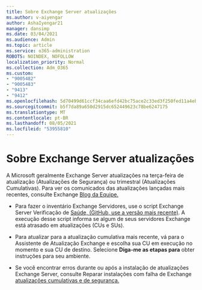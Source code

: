 ```yaml
---
title: Sobre Exchange Server atualizações
ms.author: v-aiyengar
author: AshaIyengar21
manager: dansimp
ms.date: 03/04/2021
ms.audience: Admin
ms.topic: article
ms.service: o365-administration
ROBOTS: NOINDEX, NOFOLLOW
localization_priority: Normal
ms.collection: Adm_O365
ms.custom:
- "9005482"
- "9005483"
- "9413"
- "9412"
ms.openlocfilehash: 5d70499d61ccf34caa6efd42bc75ace2c33ed3f250fed11a4eba0ae040caa9bf
ms.sourcegitcommit: b5f7da89a650d2915dc652449623c78be6247175
ms.translationtype: MT
ms.contentlocale: pt-BR
ms.lasthandoff: 08/05/2021
ms.locfileid: "53955810"
---
```

# <a name="about-exchange-server-updates"></a>Sobre Exchange Server atualizações

A Microsoft geralmente Exchange Server atualizações na terça-feira de atualização (Atualizações de Segurança) ou trimestral (Atualizações Cumulativas). Para ver os comunicados das atualizações lançadas mais recentes, consulte Exchange [Blog da Equipe.](https://aka.ms/ehlo)

- Para fazer o inventário Exchange Servidores, use o script Exchange Server Verificação de [Saúde, (GitHub, use a versão mais recente)](https://aka.ms/ExchangeHealthChecker). A execução desse script informa se algum de seus servidores Exchange está atrasado em atualizações (CUs e SUs).

- Para atualizar para a atualização cumulativa mais recente, vá para o Assistente de Atualização Exchange e escolha sua CU em execução no momento e sua CU de destino. [](https://aka.ms/ExchangeUpdateWizard) Selecione **Diga-me as etapas para** obter instruções para seu ambiente.

- Se você encontrar erros durante ou após a instalação de atualizações Exchange Server, consulte Reparar instalações com falha de Exchange [atualizações cumulativas e de segurança.](https://docs.microsoft.com/exchange/troubleshoot/client-connectivity/exchange-security-update-issues)
